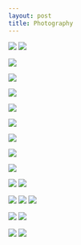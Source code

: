 ```yaml
---
layout: post
title: Photography
---
```


![](https://kyragunluk.github.io/images/flames.jpg)
![](https://kyragunluk.github.io/images/port2.png)









![](https://kyragunluk.github.io/images/print5.png)








![](https://kyragunluk.github.io/images/print3.png)








![](https://kyragunluk.github.io/images/print16.png)








![](https://kyragunluk.github.io/images/print8.png)









![](https://kyragunluk.github.io/images/print10.png)








![](https://kyragunluk.github.io/images/print17.png)









![](https://kyragunluk.github.io/images/print26.png)









![](https://kyragunluk.github.io/images/print27.png)








![](https://kyragunluk.github.io/images/port4.png)
![](https://kyragunluk.github.io/images/port7.png)








![](https://kyragunluk.github.io/images/rocks.png)
![](https://kyragunluk.github.io/images/tire.png)
![](https://kyragunluk.github.io/images/calmwater.png)









![](https://kyragunluk.github.io/images/port6.png)
![](https://kyragunluk.github.io/images/port9.png)








![](https://kyragunluk.github.io/images/port5.png)
![](https://kyragunluk.github.io/images/port8.png)
